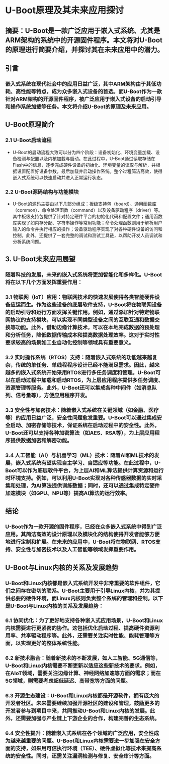 # U-Boot原理及其未来应用探讨

## 摘要：U-Boot是一款广泛应用于嵌入式系统、尤其是ARM架构的系统中的开源固件程序。本文将对U-Boot的原理进行简要介绍，并探讨其在未来应用中的潜力。

## 引言

### 嵌入式系统在现代社会中的应用日益广泛，其中ARM架构由于其低功耗、高性能等特点，成为众多嵌入式设备的首选。而U-Boot作为一款针对ARM架构的开源固件程序，被广泛应用于嵌入式设备的启动引导和操作系统加载等任务。本文将介绍U-Boot的原理及未来应用。

## U-Boot原理简介

### 2.1 U-Boot启动流程

- U-Boot的启动流程大致可以分为四个阶段：设备初始化、环境变量加载、设备检测与配置以及内核加载与启动。在此过程中，U-Boot通过读取存储在Flash中的信息，逐步完成硬件设备的初始化、环境变量的读取与解析，并根据设置配置好设备参数，最后加载并启动操作系统。整个过程简洁高效，使得嵌入式系统可以快速启动并进入正常运行状态。

### 2.2 U-Boot源码结构与功能模块

- U-Boot的源码主要由以下几部分组成：板级支持包（board）、通用函数库（common）、命令处理函数（command）以及设备驱动程序（driver）等。其中板级支持包提供了针对特定硬件平台的初始化代码和配置文件；通用函数库实现了如内存分配、字符串操作等常用功能；命令处理函数则用于解析用户输入的命令并执行相应的操作；设备驱动程序实现了对各种硬件设备的访问和控制。此外，还提供了一套完整的调试和测试工具链，以帮助开发人员调试和分析系统问题。

## 3. U-Boot未来应用展望

### 随着科技的发展，未来的嵌入式系统将更加智能化和多样化。U-Boot将在以下几个方面发挥重要作用：

### 3.1 物联网（IoT）应用：物联网技术的快速发展使得各类智能硬件设备应运而生。作为这些设备的底层软件支持，U-Boot将在物联网设备的启动引导和运行方面发挥关键作用。例如，通过添加针对特定物联网协议的支持模块，可以实现不同类型设备之间的互联互通和数据交换等功能。此外，借助边缘计算技术，可以在本地完成数据的预处理和分析任务，降低数据传输成本和提高数据处理效率。这对于实时性要求较高的场景如工业自动化控制等领域具有重要意义。

### 3.2 实时操作系统（RTOS）支持：随着嵌入式系统的功能越来越复杂，传统的单任务、单线程程序设计已经不能满足需求。因此，越来越多的嵌入式系统开始采用RTOS进行多任务调度和管理。U-Boot可以在启动过程中加载和启动RTOS，为上层应用程序提供多任务调度、资源管理等服务。此外，U-Boot还可以集成各种中间件（如消息队列、信号量等），方便应用程序开发。

### 3.3 安全性与加密技术：随着嵌入式系统在关键领域（如金融、医疗等）的应用日益广泛，安全性问题愈发重要。U-Boot可以通过集成安全启动、加密存储等技术，保证系统在启动过程中的安全性。此外，U-Boot还可以支持各种加密算法（如AES、RSA等），为上层应用程序提供数据加密和解密功能。

### 3.4 人工智能（AI）与机器学习（ML）技术：随着AI和ML技术的发展，嵌入式系统有望实现自主学习、自适应等功能。在此过程中，U-Boot可以作为底层软件平台，为上层AI和ML算法提供计算资源和运行时环境支持。例如，可以利用U-Boot实现对各种传感器数据的实时采集和处理，为AI算法提供训练数据；同时，还可以通过集成特定硬件加速模块（如GPU、NPU等）提高AI算法的运行效率。

## 结论

### U-Boot作为一款开源的固件程序，已经在众多嵌入式系统中得到广泛应用。其简洁高效的设计原理以及模块化的结构使得开发者能够方便地进行定制和扩展。在未来的应用中，U-Boot将在物联网、RTOS支持、安全性与加密技术以及人工智能等领域发挥重要作用。

## U-Boot与Linux内核的关系及发展趋势

### U-Boot和Linux内核都是嵌入式系统开发中非常重要的软件组件，它们之间存在密切的联系。U-Boot主要用于引导Linux内核，并为其提供必要的硬件环境，而Linux内核则负责整个系统的管理和控制。以下是U-Boot与Linux内核的关系及发展趋势：

### 6.1 协同优化：为了更好地支持各种嵌入式应用场景，U-Boot和Linux内核需要进行更紧密的协作。这包括优化启动过程、提高硬件资源利用率、共享驱动程序等。此外，还需要关注实时性能、能耗管理等方面，以实现更好的整体系统性能。

### 6.2 新技术融合：随着新技术的不断发展，如人工智能、5G通信等，U-Boot和Linux内核需要不断更新以适应这些新技术的要求。例如，在AIoT领域，需要关注边缘计算、神经网络加速等方面的需求；而在5G领域，则需要考虑超低延迟、高带宽等方面的问题。

### 6.3 开源生态建设：U-Boot和Linux内核都是开源软件，拥有庞大的开发者社区。未来需要继续加强开源社区的建设和管理，鼓励更多的开发者参与到项目中来，共同推动U-Boot和Linux内核的发展。此外，还需要加强与产业链上下游企业的合作，构建完善的生态系统。

### 6.4 安全性提升：随着嵌入式系统在各个领域的广泛应用，安全性成为越来越重要的问题。U-Boot和Linux内核需要进一步加强在安全方面的支持，如采用可信执行环境（TEE）、硬件虚拟化等技术来提高系统的安全性。同时，还需关注漏洞检测与修复、安全审计等方面。

